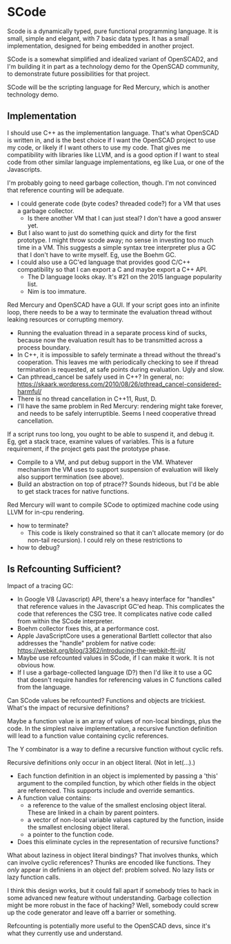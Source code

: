# SCode
Scode is a dynamically typed, pure functional programming language.
It is small, simple and elegant, with 7 basic data types.
It has a small implementation, designed for being embedded in another project.

SCode is a somewhat simplified and idealized variant of OpenSCAD2,
and I'm building it in part as a technology demo for the OpenSCAD
community, to demonstrate future possibilities for that project.

SCode will be the scripting language for Red Mercury, which is another
technology demo.

## Implementation
I should use C++ as the implementation language. That's what OpenSCAD is written in,
and is the best choice if I want the OpenSCAD project to use my code,
or likely if I want others to use my code.
That gives me compatibility with libraries like LLVM, and is a good option
if I want to steal code from other similar language implementations,
eg like Lua, or one of the Javascripts.

I'm probably going to need garbage collection, though. I'm not convinced
that reference counting will be adequate.
* I could generate code (byte codes? threaded code?) for a VM that 
  uses a garbage collector.
  * Is there another VM that I can just steal? I don't have a good answer yet.
* But I also want to just do something quick and dirty for the first prototype.
  I might throw scode away; no sense in investing too much time in a VM.
  This suggests a simple syntax tree interpreter plus a GC that I don't have
  to write myself. Eg, use the Boehm GC.
* I could also use a GC'ed language that provides good C/C++ compatibility
  so that I can export a C and maybe export a C++ API.
  * The D language looks okay. It's #21 on the 2015 language popularity list.
  * Nim is too immature.

Red Mercury and OpenSCAD have a GUI. If your script goes into an infinite loop,
there needs to be a way to terminate the evaluation thread without leaking
resources or corrupting memory.
* Running the evaluation thread in a separate process kind of sucks,
  because now the evaluation result has to be transmitted across a process boundary.
* In C++, it is impossible to safely terminate a thread without the thread's
  cooperation. This leaves me with periodically checking to see if thread
  termination is requested, at safe points during evaluation. Ugly and slow.
* Can pthread_cancel be safely used in C++?
  In general, no: https://skaark.wordpress.com/2010/08/26/pthread_cancel-considered-harmful/
* There is no thread cancellation in C++11, Rust, D.
* I'll have the same problem in Red Mercury: rendering might take forever,
  and needs to be safely interruptible. Seems I need cooperative thread cancellation.

If a script runs too long, you ought to be able to suspend it, and debug it.
Eg, get a stack trace, examine values of variables.
This is a future requirement, if the project gets past the prototype phase.
* Compile to a VM, and put debug support in the VM.
  Whatever mechanism the VM uses to support suspension of evaluation
  will likely also support termination (see above).
* Build an abstraction on top of ptrace?? Sounds hideous, but I'd be
  able to get stack traces for native functions.

Red Mercury will want to compile SCode to optimized machine code using LLVM
for in-cpu rendering.
* how to terminate?
  * This code is likely constrained so that it can't allocate memory
    (or do non-tail recursion). I could rely on these restrictions to
* how to debug?

## Is Refcounting Sufficient?

Impact of a tracing GC:
* In Google V8 (Javascript) API, there's a heavy interface for "handles"
  that reference values in the Javascript GC'ed heap.
  This complicates the code that references the CSG tree.
  It complicates native code called from within the SCode interpreter.
* Boehm collector fixes this, at a performance cost.
* Apple JavaScriptCore uses a generational Bartlett collector
  that also addresses the "handle" problem for native code:
  https://webkit.org/blog/3362/introducing-the-webkit-ftl-jit/
* Maybe use refcounted values in SCode, if I can make it work.
  It is not obvious how.
* If I use a garbage-collected language (D?) then I'd like it to use
  a GC that doesn't require handles for referencing values in C
  functions called from the language.

Can SCode values be refcounted? Functions and objects are trickiest.
What's the impact of recursive definitions?

Maybe a function value is an array of values of non-local bindings, plus the code.
In the simplest naive implementation, a recursive function definition will
lead to a function value containing cyclic references.

The Y combinator is a way to define a recursive function without cyclic refs.

Recursive definitions only occur in an object literal. (Not in let(...).)
- Each function definition in an object is implemented by passing
  a 'this' argument to the compiled function, by which other fields in the object
  are referenced. This supports include and override semantics.
- A function value contains:
  * a reference to the value of the smallest enclosing object literal.
    These are linked in a chain by parent pointers.
  * a vector of non-local variable values captured by the function,
    inside the smallest enclosing object literal.
  * a pointer to the function code.
- Does this eliminate cycles in the representation of recursive functions?

What about laziness in object literal bindings?
That involves thunks, which can involve cyclic references?
Thunks are encoded like functions. They *only* appear in definiens
in an object def: problem solved. No lazy lists or lazy function calls.

I think this design works, but it could fall apart if somebody tries to hack
in some advanced new feature without understanding. Garbage collection might
be more robust in the face of hacking? Well, somebody could screw up the code
generator and leave off a barrier or something.

Refcounting is potentially more useful to the OpenSCAD devs, since it's what
they currently use and understand.
